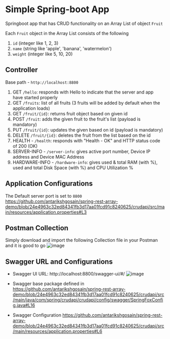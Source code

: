# Simple Spring-boot App
Springboot app that has CRUD functionality on an Array List of object `Fruit` 

Each `Fruit` object in the Array List consists of the following 
1. `id` (integer like 1, 2, 3)
2. `name` (string like 'apple', 'banana', 'watermelon')
3. `weight` (integer like 5, 10, 20)

## Controller
Base path - `http://localhost:8800`
1. GET `/hello`: responds with Hello to indicate that the server and app have started properly
2. GET `/fruits`: list of all fruits (3 fruits will be added by default when the application loads)
3. GET `/fruit/{id}`: returns fruit object based on given id
4. POST `/fruit`: adds the given fruit to the fruit's list (payload is mandatory)
5. PUT `/fruit/{id}`: updates the given based on id (payload is mandatory)
6. DELETE `/fruit/{id}`: deletes the fruit from the list based on the id
7. HEALTH - `/health`: responds with "Health - OK" and HTTP status code of 200 (OK) 
8. SERVER-INFO - `/server-info`: gives active port number, Device IP address and Device MAC Address
9. HARDWARE-INFO - `/hardware-info`: gives used & total RAM (with %), used and total Disk Space (with %) and CPU Utilization %
## Application Configurations
The Default server port is set to `8800`
https://github.com/antarikshgosain/spring-rest-array-demo/blob/24e4963c32ed84341fb3d17aa01fcd91c8240625/crudapi/src/main/resources/application.properties#L3

## Postman Collection
Simply download and import the following Collection file in your Postman and it is good to go
![image](https://github.com/antarikshgosain/spring-rest-array-demo/assets/15723458/8d612031-283a-4db9-bb79-7045b922bfde)


## Swagger URL and Configurations

* Swagger UI URL: http://localhost:8800/swagger-ui/#/
![image](https://github.com/antarikshgosain/spring-rest-array-demo/assets/15723458/a88d3626-e30d-4669-b637-ac215780a518)

* Swagger base package defined in 
https://github.com/antarikshgosain/spring-rest-array-demo/blob/24e4963c32ed84341fb3d17aa01fcd91c8240625/crudapi/src/main/java/com/spring/crudapi/crudapi/config/swagger/SpringFoxConfig.java#L16
* Swagger Configuration
https://github.com/antarikshgosain/spring-rest-array-demo/blob/24e4963c32ed84341fb3d17aa01fcd91c8240625/crudapi/src/main/resources/application.properties#L6
